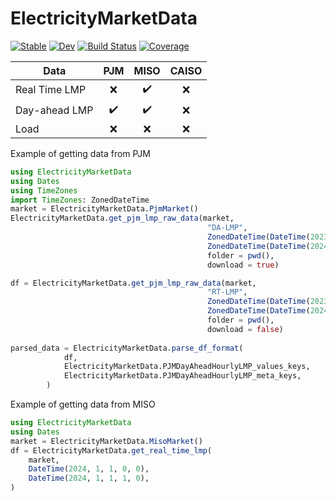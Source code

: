# ElectricityMarketData

[![Stable](https://img.shields.io/badge/docs-stable-blue.svg)](https://LAMPSPUC.github.io/ElectricityMarketData.jl/stable/)
[![Dev](https://img.shields.io/badge/docs-dev-blue.svg)](https://LAMPSPUC.github.io/ElectricityMarketData.jl/dev/)
[![Build Status](https://github.com/LAMPSPUC/ElectricityMarketData.jl/actions/workflows/CI.yml/badge.svg?branch=main)](https://github.com/LAMPSPUC/ElectricityMarketData.jl/actions/workflows/CI.yml?query=branch%3Amain)
[![Coverage](https://codecov.io/gh/LAMPSPUC/ElectricityMarketData.jl/branch/main/graph/badge.svg)](https://codecov.io/gh/LAMPSPUC/ElectricityMarketData.jl)

|     Data      |  PJM  | MISO  | CAISO |
| ------------- | :---: | :---: | :---: |
| Real Time LMP |  ❌  |  ✔️   |   ❌   |
| Day-ahead LMP |  ✔️  |  ✔️   |   ❌   |
| Load          |  ❌  |   ❌   |   ❌   |

Example of getting data from PJM

```julia 
using ElectricityMarketData
using Dates
using TimeZones
import TimeZones: ZonedDateTime
market = ElectricityMarketData.PjmMarket()
ElectricityMarketData.get_pjm_lmp_raw_data(market,
                                            "DA-LMP",
                                            ZonedDateTime(DateTime(2023, 12, 1, 0, 0), tz"UTC-4"),
                                            ZonedDateTime(DateTime(2024, 1, 3, 1, 0), tz"UTC-4");
                                            folder = pwd(),
                                            download = true)

df = ElectricityMarketData.get_pjm_lmp_raw_data(market,
                                            "RT-LMP",
                                            ZonedDateTime(DateTime(2023, 12, 1, 0, 0), tz"UTC-4"),
                                            ZonedDateTime(DateTime(2024, 1, 3, 1, 0), tz"UTC-4");
                                            folder = pwd(),
                                            download = false)
                                            
parsed_data = ElectricityMarketData.parse_df_format(
            df,
            ElectricityMarketData.PJMDayAheadHourlyLMP_values_keys,
            ElectricityMarketData.PJMDayAheadHourlyLMP_meta_keys,
        )
```

Example of getting data from MISO

```julia 
using ElectricityMarketData
using Dates
market = ElectricityMarketData.MisoMarket()
df = ElectricityMarketData.get_real_time_lmp(
    market,
    DateTime(2024, 1, 1, 0, 0),
    DateTime(2024, 1, 1, 1, 0),
)
```